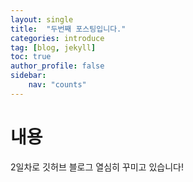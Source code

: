```yaml
---
layout: single
title:  "두번째 포스팅입니다."
categories: introduce
tag: [blog, jekyll]
toc: true
author_profile: false
sidebar:
    nav: "counts"
---
```

# 내용
2일차로 깃허브 블로그 열심히 꾸미고 있습니다!
